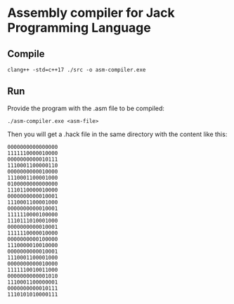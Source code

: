 # Assembly compiler for Jack Programming Language

## Compile

```shell
clang++ -std=c++17 ./src -o asm-compiler.exe
```

## Run

Provide the program with the .asm file to  be compiled:

```shell
./asm-compiler.exe <asm-file>
```

Then you will get a .hack file in the same directory with the content like this:

```assembly
0000000000000000
1111110000010000
0000000000010111
1110001100000110
0000000000010000
1110001100001000
0100000000000000
1110110000010000
0000000000010001
1110001100001000
0000000000010001
1111110000100000
1110111010001000
0000000000010001
1111110000010000
0000000000100000
1110000010010000
0000000000010001
1110001100001000
0000000000010000
1111110010011000
0000000000001010
1110001100000001
0000000000010111
1110101010000111
```

